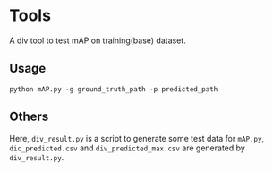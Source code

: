 Tools
=====

A div tool to test mAP on training(base) dataset.

## Usage

```
python mAP.py -g ground_truth_path -p predicted_path
```

## Others

Here, `div_result.py` is a script to generate some test data for `mAP.py`, `dic_predicted.csv` and `div_predicted_max.csv` are generated by `div_result.py`.
